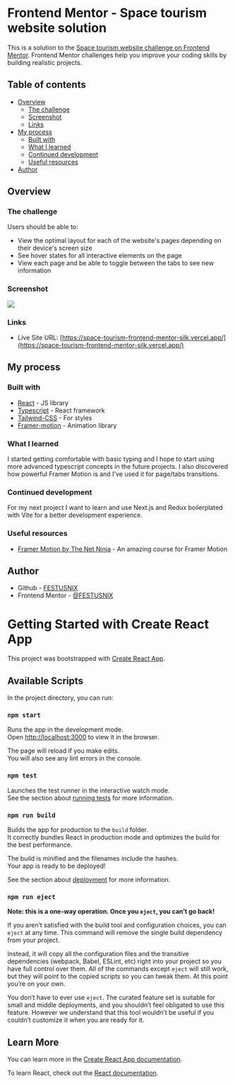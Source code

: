 # Frontend Mentor - Space tourism website solution

This is a solution to the [Space tourism website challenge on Frontend Mentor](https://www.frontendmentor.io/challenges/space-tourism-multipage-website-gRWj1URZ3). Frontend Mentor challenges help you improve your coding skills by building realistic projects.

## Table of contents

- [Overview](#overview)
  - [The challenge](#the-challenge)
  - [Screenshot](#screenshot)
  - [Links](#links)
- [My process](#my-process)
  - [Built with](#built-with)
  - [What I learned](#what-i-learned)
  - [Continued development](#continued-development)
  - [Useful resources](#useful-resources)
- [Author](#author)

## Overview

### The challenge

Users should be able to:

- View the optimal layout for each of the website's pages depending on their device's screen size
- See hover states for all interactive elements on the page
- View each page and be able to toggle between the tabs to see new information

### Screenshot

![](https://imgur.com/Ipy8ayD.jpg)

### Links

- Live Site URL: [https://space-tourism-frontend-mentor-silk.vercel.app/](https://space-tourism-frontend-mentor-silk.vercel.app/)

## My process

### Built with

- [React](https://reactjs.org/) - JS library
- [Typescript](https://www.typescriptlang.org/) - React framework
- [Tailwind-CSS](https://tailwindcss.com/) - For styles
- [Framer-motion](https://www.framer.com/motion/) - Animation library

### What I learned

I started getting comfortable with basic typing and I hope to start using more advanced typescript concepts in the future projects. I also discovered how powerful Framer Motion is and I've used it for page/tabs transitions.

### Continued development

For my next project I want to learn and use Next.js and Redux boilerplated with Vite for a better development experience.

### Useful resources

- [Framer Motion by The Net Ninja](https://youtu.be/2V1WK-3HQNk) - An amazing course for Framer Motion

## Author

- Github - [FESTUSNIX](https://github.com/FESTUSNIX/)
- Frontend Mentor - [@FESTUSNIX](https://www.frontendmentor.io/profile/FESTUSNIX)

# Getting Started with Create React App

This project was bootstrapped with [Create React App](https://github.com/facebook/create-react-app).

## Available Scripts

In the project directory, you can run:

### `npm start`

Runs the app in the development mode.\
Open [http://localhost:3000](http://localhost:3000) to view it in the browser.

The page will reload if you make edits.\
You will also see any lint errors in the console.

### `npm test`

Launches the test runner in the interactive watch mode.\
See the section about [running tests](https://facebook.github.io/create-react-app/docs/running-tests) for more information.

### `npm run build`

Builds the app for production to the `build` folder.\
It correctly bundles React in production mode and optimizes the build for the best performance.

The build is minified and the filenames include the hashes.\
Your app is ready to be deployed!

See the section about [deployment](https://facebook.github.io/create-react-app/docs/deployment) for more information.

### `npm run eject`

**Note: this is a one-way operation. Once you `eject`, you can’t go back!**

If you aren’t satisfied with the build tool and configuration choices, you can `eject` at any time. This command will remove the single build dependency from your project.

Instead, it will copy all the configuration files and the transitive dependencies (webpack, Babel, ESLint, etc) right into your project so you have full control over them. All of the commands except `eject` will still work, but they will point to the copied scripts so you can tweak them. At this point you’re on your own.

You don’t have to ever use `eject`. The curated feature set is suitable for small and middle deployments, and you shouldn’t feel obligated to use this feature. However we understand that this tool wouldn’t be useful if you couldn’t customize it when you are ready for it.

## Learn More

You can learn more in the [Create React App documentation](https://facebook.github.io/create-react-app/docs/getting-started).

To learn React, check out the [React documentation](https://reactjs.org/).
